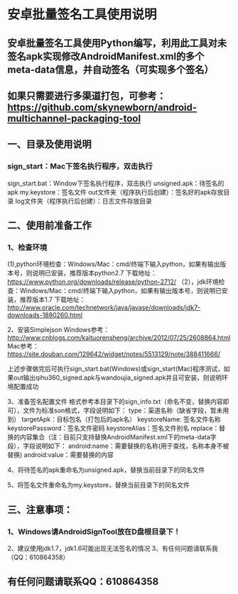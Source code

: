 # 安卓批量签名工具使用说明

## 安卓批量签名工具使用Python编写，利用此工具对未签名apk实现修改AndroidManifest.xml的多个meta-data信息，并自动签名（可实现多个签名）
## 如果只需要进行多渠道打包，可参考：https://github.com/skynewborn/android-multichannel-packaging-tool

## 一、目录及使用说明
### sign_start：Mac下签名执行程序，双击执行
sign_start.bat：Window下签名执行程序，双击执行
unsigned.apk：待签名的apk
my.keystore：签名文件
out文件夹（程序执行后创建）：签名好的apk存放目录
log文件夹（程序执行后创建）：日志文件存放目录

## 二、使用前准备工作
### 1、检查环境
(1),python环境检查：Windows/Mac：cmd/终端下输入python，如果有输出版本号，则说明已安装，推荐版本python2.7
下载地址：https://www.python.org/downloads/release/python-2712/
（2），jdk环境检查：Windows/Mac：cmd/终端下输入python，如果有输出版本号，则说明已安装，推荐版本1.7
下载地址：http://www.oracle.com/technetwork/java/javase/downloads/jdk7-downloads-1880260.html

2、安装Simplejson
Windows参考：http://www.cnblogs.com/kaituorensheng/archive/2012/07/25/2608864.html
Mac参考：https://site.douban.com/129642/widget/notes/5513129/note/388411666/

上述步骤做完后可执行sign_start.bat(Windows)或sign_start(Mac)程序测试，如果out输出qihu360_signed.apk与wandoujia_signed.apk并且可安装，则说明环境配置成功

3、准备签名配置文件
格式参考本目录下的sign_info.txt（命名不变，替换内容即可），文件为标准son格式，字段说明如下：
type：渠道名称（缺省字段，暂未用到）
targetApk：目标包名（打包后的apk名）
keystoreName: 签名文件名称
keystorePassword：签名文件密码
keystoreAlias：签名文件别名
replace：替换的内容集合（注：目前只支持替换AndroidManifest.xml下的meta-data字段），字段说明如下：
android:name：需要替换的名称(用于查找，名称本身不被替换)
android:value：需要替换的内容

4、将待签名的apk重命名为unsigned.apk，替换当前目录下的同名文件

5、将签名文件重命名为my.keystore，替换当前目录下的同名文件

## 三、注意事项：
### 1、Windows请AndroidSignTool放在D盘根目录下！
2、建议使用jdk1.7，jdk1.6可能出现无法签名的情况
3、有任何问题请联系我（QQ：610864358）

## 有任何问题请联系QQ：610864358